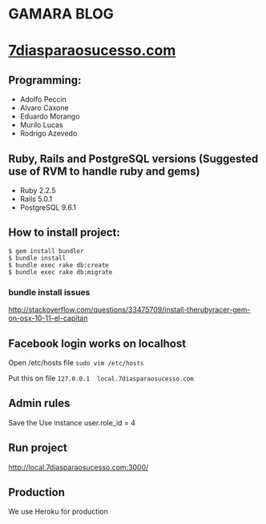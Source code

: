 # GAMARA BLOG

# [7diasparaosucesso.com](http://www.7diasparaosucesso.com)

## Programming:
* Adolfo Peccin
* Alvaro Caxone
* Eduardo Morango
* Murilo Lucas
* Rodrigo Azevedo

## Ruby, Rails and PostgreSQL versions (Suggested use of RVM to handle ruby and gems)
* Ruby 2.2.5
* Rails 5.0.1
* PostgreSQL 9.6.1

## How to install project:
    $ gem install bundler
    $ bundle install
    $ bundle exec rake db:create
    $ bundle exec rake db:migrate

### bundle install issues
http://stackoverflow.com/questions/33475709/install-therubyracer-gem-on-osx-10-11-el-capitan

## Facebook login works on localhost
Open /etc/hosts file
`sudo vim /etc/hosts`

Put this on file
`127.0.0.1	local.7diasparaosucesso.com`

## Admin rules
Save the Use instance
user.role_id = 4

## Run project
http://local.7diasparaosucesso.com:3000/

## Production
We use Heroku for production